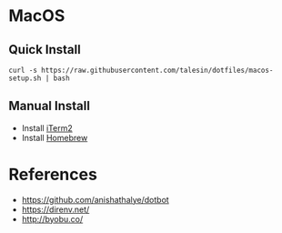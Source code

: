 # MacOS

## Quick Install

`curl -s https://raw.githubusercontent.com/talesin/dotfiles/macos-setup.sh | bash`

## Manual Install

- Install [iTerm2](https://www.iterm2.com)
- Install [Homebrew](https://brew.sh)

# References

- https://github.com/anishathalye/dotbot
- https://direnv.net/
- http://byobu.co/
